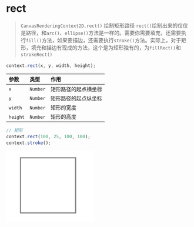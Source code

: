 # rect

> `CanvasRenderingContext2D.rect()` 绘制矩形路径
> `rect()`绘制出来的仅仅是路径，和`arc()`、`ellipse()`方法是一样的。需要你需要填充，还需要执行`fill()`方法，如果要描边，还需要执行`stroke()`方法。实际上，对于矩形，填充和描边有现成的方法，这个是为矩形独有的，为`fillRect()`和`strokeRect()`

```js
context.rect(x, y, width, height);
```

参数 | 类型 | 作用
|:----|:----|:----|
`x` | `Number`| 矩形路径的起点横坐标
`y` | `Number`| 矩形路径的起点纵坐标
`width` | `Number`| 矩形的宽度
`height` | `Number`| 矩形的高度

```js
// 矩形
context.rect(100, 25, 100, 100);
context.stroke();
```

![](./__assets__/rect-2022-03-29-17-29-25.png)
